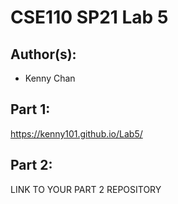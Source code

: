 # CSE110 SP21 Lab 5

## Author(s):
- Kenny Chan

## Part 1:

https://kenny101.github.io/Lab5/

## Part 2:

LINK TO YOUR PART 2 REPOSITORY

